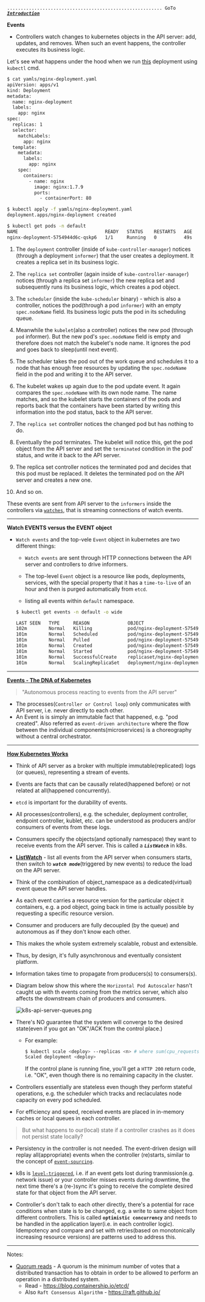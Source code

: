 `......................................................... GoTo` [***`Introduction`***](README.md)


**Events**

- Controllers watch changes to kubernetes objects in the API server: add, updates, and removes. 
  When such an event happens, the controller executes its business logic.


Let's see what happens under the hood when we run [this](yamls/nginx-deployment.yaml) deployment using `kubectl` cmd.

```bash
$ cat yamls/nginx-deployment.yaml
apiVersion: apps/v1
kind: Deployment
metadata:
  name: nginx-deployment
  labels:
    app: nginx
spec:
  replicas: 1
  selector:
    matchLabels:
      app: nginx
  template:
    metadata:
      labels:
        app: nginx
    spec:
      containers:
        - name: nginx
          image: nginx:1.7.9
          ports:
            - containerPort: 80

$ kubectl apply -f yamls/nginx-deployment.yaml 
deployment.apps/nginx-deployment created

$ kubectl get pods -n default
NAME                                READY   STATUS    RESTARTS   AGE
nginx-deployment-5754944d6c-qskp6   1/1     Running   0          49s

```

1. The `deployment` controller (inside of `kube-controller-manager`) notices (through a deployment `informer`) that the user creates a deployment. It creates a replica set in its business logic.

2. The `replica set` controller (again inside of `kube-controller-manager`) notices (through a replica set `informer`) the new replica set and subsequently runs its business logic, which creates a pod object.

3. The `scheduler` (inside the `kube-scheduler` binary) - which is also a controller, notices the pod(through a pod `informer`) with an empty `spec.nodeName` field. Its business logic puts the pod in its scheduling queue.

4. Meanwhile the `kubelet`(also a controller) notices the new pod (through `pod` informer). But the new pod's `spec.nodeName` field is empty and therefore does not match the kubelet's node name. It ignores the pod and goes back to sleep(until next event).

5. The scheduler takes the pod out of the work queue and schedules it to a node that has enough free resources by updating the `spec.nodeName` field in the pod and writing it to the API server.

6. The kubelet wakes up again due to the pod update event. It again compares the `spec.nodeName` with its own node name. The name matches, and so the kubelet starts the containers of the pods and reports back that the containers have been started by writing this information into the pod status, back to the API server.

7. The `replica set` controller notices the changed pod but has nothing to do.

8. Eventually the pod terminates. The kubelet will notice this, get the pod object from the API server and set the `terminated` condition in the pod' status, and write it back to the API server.

9. The replica set controller notices the terminated pod and decides that this pod must be replaced. It deletes the terminated pod on the API server and creates a new one.

10. And so on.


These events are sent from API server to the  `informers` inside the controllers via [`watches`](https://github.com/kubernetes/apimachinery/tree/master/pkg/watch), that is streaming connections of watch events.

_______________________________________________________________________________

**Watch EVENTS versus the EVENT object** 

- `Watch events` and the top-vele `Event` object in kubernetes are two different things:
  - `Watch events` are sent through HTTP connections between the API server and controllers to drive informers.
  - The top-level `Event` object is a resource like pods, deployments, services, with the special property that it has a `time-to-live` of an hour and then is purged automatically from `etcd`.
  
  - listing all events within `default` namespace.
  
  ```bash
  $ kubectl get events -n default -o wide
  ```
    ```bash
    LAST SEEN   TYPE     REASON              OBJECT                                   SUBOBJECT                SOURCE                        MESSAGE                                                                                 FIRST SEEN   COUNT   NAME
    102m        Normal   Killing             pod/nginx-deployment-5754944d6c-qskp6    spec.containers{nginx}   kubelet, kind-control-plane   Stopping container nginx                                                                102m         1       nginx-deployment-5754944d6c-qskp6.15d485b7e7814f9b
    101m        Normal   Scheduled           pod/nginx-deployment-5754944d6c-xjsdt                             default-scheduler             Successfully assigned default/nginx-deployment-5754944d6c-xjsdt to kind-control-plane   101m         1       nginx-deployment-5754944d6c-xjsdt.15d485c83fc83bfa
    101m        Normal   Pulled              pod/nginx-deployment-5754944d6c-xjsdt    spec.containers{nginx}   kubelet, kind-control-plane   Container image "nginx:1.7.9" already present on machine                                101m         1       nginx-deployment-5754944d6c-xjsdt.15d485c88ae70d10
    101m        Normal   Created             pod/nginx-deployment-5754944d6c-xjsdt    spec.containers{nginx}   kubelet, kind-control-plane   Created container nginx                                                                 101m         1       nginx-deployment-5754944d6c-xjsdt.15d485c90c3b9ae5
    101m        Normal   Started             pod/nginx-deployment-5754944d6c-xjsdt    spec.containers{nginx}   kubelet, kind-control-plane   Started container nginx                                                                 101m         1       nginx-deployment-5754944d6c-xjsdt.15d485c91ba54002
    101m        Normal   SuccessfulCreate    replicaset/nginx-deployment-5754944d6c                            replicaset-controller         Created pod: nginx-deployment-5754944d6c-xjsdt                                          101m         1       nginx-deployment-5754944d6c.15d485c838b5d6a2
    101m        Normal   ScalingReplicaSet   deployment/nginx-deployment                                       deployment-controller         Scaled up replica set nginx-deployment-5754944d6c to 1                                  101m         1       nginx-deployment.15d485c837619e42
    
    ```  

_____________________________________________________________________________________

**[Events - The DNA of Kubernetes](https://www.mgasch.com/post/k8sevents/)**

> "Autonomous process reacting to events from the API server"

- The processes(`Controller or Control loop`) only communicates with API server, i.e. never directly to each other.
- An Event is   is simply an immutable fact that happened, e.g. "pod created". Also referred as `event-driven architecture` where the flow between the individual components(microservices) is a choreography without a central orchestrator.

______________________________________________________________________________________

**[How Kubernetes Works](https://www.mgasch.com/post/k8sevents/)**

- Think of API server as a broker with multiple immutable(replicated) logs (or queues), representing a stream of events.
- Events are facts that can be causally related(happened before) or not related at all(happened concurrently).
- `etcd` is important for the durability of events.

- All processes(controllers), e.g. the scheduler, deployment controller, endpoint controller, kublet, etc. can be understood as producers and/or consumers of events from these logs.
- Consumers specify the objects(and optionally namespace) they want to receive events from the API server. This is called a ***`ListWatch`*** in k8s.
- **[ListWatch](https://godoc.org/k8s.io/client-go/tools/cache#ListWatch)** - list all events from the API server when consumers starts, then switch to ***`watch mode`***(triggered by new events) to reduce the load on the API server.

- Think of the combination of object_namespace as a dedicated(virtual) event queue the API server handles.
- As each event carries a resource version for the particular object it containers, e.g. a pod object, going back in time is actually possible by requesting a specific resource version.

- Consumer and producers are fully decoupled (by the queue) and autonomous as if they don't know each other.
- This makes the whole system extremely scalable, robust and extensible.

- Thus, by design, it's fully asynchronous and eventually consistent platform.
- Information takes time to propagate from producers(s) to consumers(s). 
- Diagram below show this where the `Horizontal Pod Autoscaler` hasn't caught up with th events coming from the metrics server, which also affects the downstream chain of producers and consumers.
  
  ![k8s-api-server-queues.png](https://www.mgasch.com/images/k8s-api-server-queues.png)
  
- There's NO guarantee that the system will converge to the desired state(even if you got an "OK"/ACK from the control place.)
  - For example:
    ```bash
    $ kubectl scale <deploy> --replicas <n> # where sum(cpu_requests) > cluster_capacity
    Scaled deployment <deploy>
    ```
    
    If the control plane is running fine, you'll get a `HTTP 200` return code, i.e. "OK", even though there is no remaining capacity in the cluster.

- Controllers essentially are stateless even though they perform stateful operations, e.g. the scheduler which tracks and reclaculates node capacity on every pod scheduled. 
- For efficiency and speed, received events are placed in in-memory caches or local queues in each controller.


> But what happens to our(local) state if a controller crashes as it does not persist state locally?

- Persistency in the controller is not needed. The event-driven design will replay all(appropriate) events when the controller (re)starts, similar to the concept of [`event-sourcing`](https://martinfowler.com/eaaDev/EventSourcing.html).
- k8s is [`level-triggered`](https://speakerdeck.com/thockin/edge-vs-level-triggered-logic), i.e. if an event gets lost during tranmission(e.g. network issue) or your controller misses events during downtime, the next time there's a (re-)sync it's going to receive the complete desired state for that object from the API server.

- Controller's don't talk to each other directly, there's a potential for race conditions when state is to be changed, e.g. a write to same object from different controllers. This is called **`optimistic concurrency`** and needs to be handled in the application layer(i.e. in each controller logic). Idempotency and compare and set with retries(based on monotonically increasing resource versions) are patterns used to address this. 















_____________________________________________________________________________________
Notes:
- [Quorum reads](https://github.com/kubernetes/kubernetes/issues/59848) - A quorum is the minimum number of votes that a distributed transaction has to obtain in order to be allowed to perform an operation in a distributed system.
  - Read - https://blog.containership.io/etcd/
  - Also `Raft Consensus Algorithm` - https://raft.github.io/